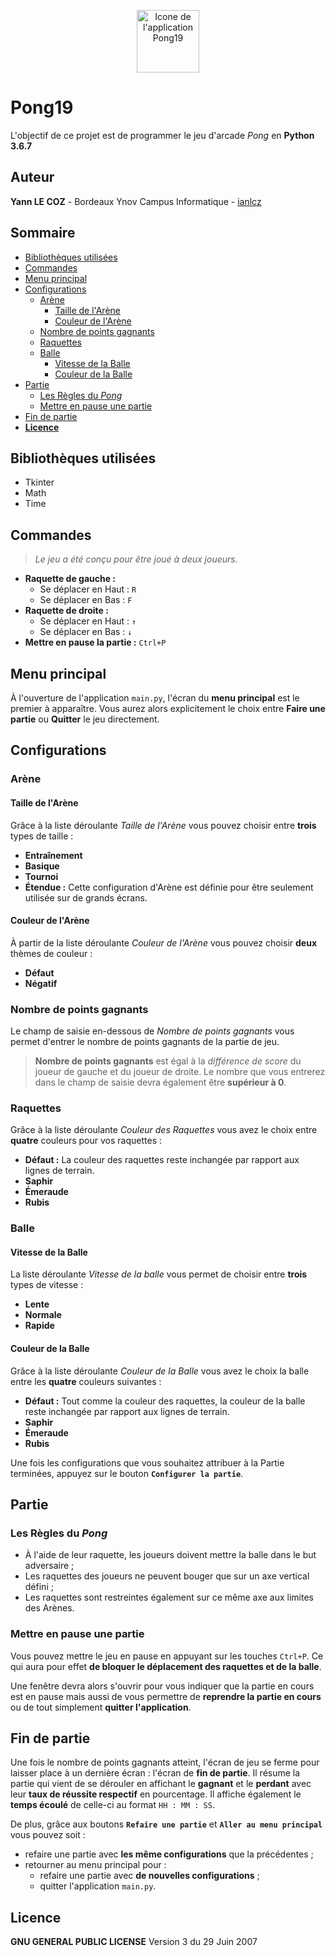 <p align="center">
  <img src="https://github.com/ianlcz/Pong19/blob/master/favicon.png" title="Icone de l'application Pong19" width="100px">
</p>

# Pong19
L'objectif de ce projet est de programmer le jeu d'arcade *Pong* en **Python 3.6.7**
## Auteur
**Yann LE COZ** - Bordeaux Ynov Campus Informatique - [ianlcz](https://github.com/ianlcz)
## Sommaire
* [Bibliothèques utilisées](#bibliothèques-utilisées)
* [Commandes](#commandes)
* [Menu principal](#menu-principal)
* [Configurations](#configurations)
  * [Arène](#arène)
    * [Taille de l'Arène](#taille-de-larène)
    * [Couleur de l'Arène](#couleur-de-larène)
  * [Nombre de points gagnants](#nombre-de-points-gagnants)
  * [Raquettes](#raquettes)
  * [Balle](#balle)
    * [Vitesse de la Balle](#vitesse-de-la-balle)
    * [Couleur de la Balle](#couleur-de-la-balle)
* [Partie](#partie)
    * [Les Règles du *Pong*](#les-règles-du-pong)
    * [Mettre en pause une partie](#mettre-en-pause-une-partie)
* [Fin de partie](#fin-de-partie)
* [**Licence**](#licence)

## Bibliothèques utilisées
* Tkinter
* Math
* Time

## Commandes
> *Le jeu a été conçu pour être joué à deux joueurs.*

- **Raquette de gauche :**
    * Se déplacer en Haut : `R`
    * Se déplacer en Bas : `F`
- **Raquette de droite :**
    * Se déplacer en Haut : `↑`
    * Se déplacer en Bas : `↓`
- **Mettre en pause la partie :** `Ctrl+P`

## Menu principal
À l'ouverture de l'application `main.py`, l'écran du **menu principal** est le premier à apparaître.
Vous aurez alors explicitement le choix entre **Faire une partie** ou **Quitter** le jeu directement.

## Configurations
### Arène
#### Taille de l'Arène
Grâce à la liste déroulante *Taille de l'Arène* vous pouvez choisir entre **trois** types de taille :
* **Entraînement**
* **Basique**
* **Tournoi**
* **Étendue :** Cette configuration d'Arène est définie pour être seulement utilisée sur de grands écrans.
#### Couleur de l'Arène
À partir de la liste déroulante *Couleur de l'Arène* vous pouvez choisir **deux** thèmes de couleur :
* **Défaut**
* **Négatif**
### Nombre de points gagnants
Le champ de saisie en-dessous de *Nombre de points gagnants*  vous permet d'entrer le nombre de points gagnants de la partie de jeu.

> **Nombre de points gagnants** est égal à la *différence de score* du joueur de gauche et du joueur de droite.
> Le nombre que vous entrerez dans le champ de saisie devra également être **supérieur à 0**.

### Raquettes
Grâce à la liste déroulante *Couleur des Raquettes* vous avez le choix entre **quatre** couleurs pour vos raquettes :
* **Défaut :** La couleur des raquettes reste inchangée par rapport aux lignes de terrain.
* **Saphir**
* **Émeraude**
* **Rubis**
### Balle
#### Vitesse de la Balle
La liste déroulante *Vitesse de la balle* vous permet de choisir entre **trois** types de vitesse :
* **Lente**
* **Normale**
* **Rapide**
#### Couleur de la Balle
Grâce à la liste déroulante *Couleur de la Balle* vous avez le choix la balle entre les **quatre** couleurs suivantes :
* **Défaut :** Tout comme la couleur des raquettes, la couleur de la balle reste inchangée par rapport aux lignes de terrain.
* **Saphir**
* **Émeraude**
* **Rubis**

Une fois les configurations que vous souhaitez attribuer à la Partie terminées, appuyez sur le bouton **`Configurer la partie`**.
## Partie
### Les Règles du *Pong*
* À l'aide de leur raquette, les joueurs doivent mettre la balle dans le but adversaire ;
* Les raquettes des joueurs ne peuvent bouger que sur un axe vertical défini ;
* Les raquettes sont restreintes également sur ce même axe aux limites des Arènes.

### Mettre en pause une partie
Vous pouvez mettre le jeu en pause en appuyant sur les touches `Ctrl+P`. Ce qui aura pour effet **de bloquer le déplacement des raquettes et de la balle**.

Une fenêtre devra alors s'ouvrir pour vous indiquer que la partie en cours est en pause mais aussi de vous permettre de **reprendre la partie en cours** ou de tout simplement **quitter l'application**.

## Fin de partie
Une fois le nombre de points gagnants atteint, l'écran de jeu se ferme pour laisser place à un dernière écran : l'écran de **fin de partie**.
Il résume la partie qui vient de se dérouler en affichant le **gagnant** et le **perdant** avec leur **taux de réussite respectif** en pourcentage. Il affiche également le **temps écoulé** de celle-ci au format `HH : MM : SS`.

De plus, grâce aux boutons **`Refaire une partie`** et **`Aller au menu principal`** vous pouvez soit :
* refaire une partie avec **les même configurations** que la précédentes ;
* retourner au menu principal pour :
	* refaire une partie avec **de nouvelles configurations** ;
	* quitter l'application `main.py`.

## Licence
**GNU GENERAL PUBLIC LICENSE**
Version 3 du 29 Juin 2007

